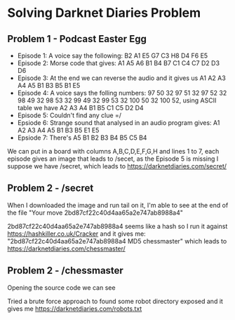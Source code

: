 # Solving Darknet Diaries Problem

## Problem 1 - Podcast Easter Egg

* Episode 1: A voice say the following: B2 A1 E5 G7 C3 H8 D4 F6 E5
* Episode 2: Morse code that gives: A1 A5 A6 B1 B4 B7 C1 C4 C7 D2 D3 D6
* Episode 3: At the end we can reverse the audio and it gives us A1 A2 A3 A4 A5 B1 B3 B5 B1 E5
* Episode 4: A voice says the folling numbers: 97 50 32 97 51 32 97 52 32 98 49 32 98 53 32 99 49 32 99 53 32 100 50 32 100 52, using ASCII table we have A2 A3 A4 B1 B5 C1 C5 D2 D4
* Episode 5: Couldn't find any clue =/
* Epsiode 6: Strange sound that analysed in an audio program gives: A1 A2 A3 A4 A5 B1 B3 B5 E1 E5 
* Epsiode 7: There's A5 B1 B2 B3 B4 B5 C5 B4 

We can put in a board with columns A,B,C,D,E,F,G,H and lines 1 to 7, each episode gives an image that leads to /secet, as the Episode 5 is missing I suppose we have /secret, which leads to https://darknetdiaries.com/secret/


## Problem 2 - /secret

When I downloaded the image and run tail on it, I'm able to see at the end of the file "Your move 2bd87cf22c40d4aa65a2e747ab8988a4"

2bd87cf22c40d4aa65a2e747ab8988a4 seems like a hash so I run it against  https://hashkiller.co.uk/Cracker and it gives me:
"2bd87cf22c40d4aa65a2e747ab8988a4 MD5 chessmaster" which leads to https://darknetdiaries.com/chessmaster/

## Problem 2 - /chessmaster

Opening the source code we can see
<!-- The only way to patch a vulnerability is by exposing it first. How do I know you aren't a robot or anything? -->
Tried a brute force approach to found some robot directory exposed and it gives me https://darknetdiaries.com/robots.txt
